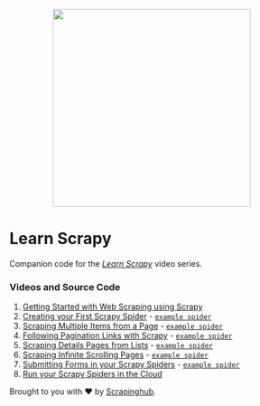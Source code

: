 <p align="center"><a href="http://scrapinghub.com"><img src="https://scrapy.org/img/shub-logo.png" width="350px"></a></p>

# Learn Scrapy
Companion code for the [_Learn Scrapy_](https://www.youtube.com/playlist?list=PLZyvi_9gamL-EE3zQJbU5N3nzJcfNeFHU) video series.


### Videos and Source Code

1. [Getting Started with Web Scraping using Scrapy](https://www.youtube.com/watch?v=vkA1cWN4DEc)
2. [Creating your First Scrapy Spider](https://www.youtube.com/watch?v=qPvPiMbPSTE) - [`example spider`](spiders/2-single-quote.py)
3. [Scraping Multiple Items from a Page](https://www.youtube.com/watch?v=E6lOVwigsNA) - [`example spider`](spiders/3-multiple-quotes.py)
4. [Following Pagination Links with Scrapy](https://www.youtube.com/watch?v=G9Nni6G-iOc) - [`example spider`](spiders/4-multiple-quotes-pagination.py)
5. [Scraping Details Pages from Lists](https://www.youtube.com/watch?v=JW_FxkSohkA) - [`example spider`](spiders/5-authors.py)
6. [Scraping Infinite Scrolling Pages](https://www.youtube.com/watch?v=EelmnSzykyI) - [`example spider`](spiders/6-quotes-infinite-scroll.py)
7. [Submitting Forms in your Scrapy Spiders](https://www.youtube.com/watch?v=Lo3aswJ7lzw) - [`example spider`](spiders/7-quotes-loginspider.py)
8. [Run your Scrapy Spiders in the Cloud](https://www.youtube.com/watch?v=mw_Vo9m0l8o)

Brought to you with :heart: by [Scrapinghub](http://scrapinghub.com).
